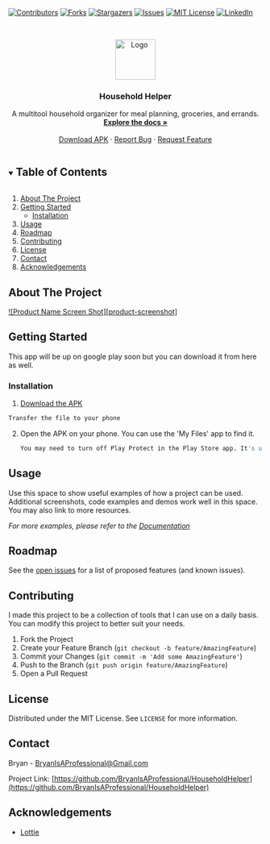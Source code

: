 <!--
*** made using this template: https://github.com/othneildrew/Best-README-Template
-->



<!-- PROJECT SHIELDS -->
<!--
*** I'm using markdown "reference style" links for readability.
*** Reference links are enclosed in brackets [ ] instead of parentheses ( ).
*** See the bottom of this document for the declaration of the reference variables
*** for contributors-url, forks-url, etc. This is an optional, concise syntax you may use.
*** https://www.markdownguide.org/basic-syntax/#reference-style-links
-->
[![Contributors][contributors-shield]][contributors-url]
[![Forks][forks-shield]][forks-url]
[![Stargazers][stars-shield]][stars-url]
[![Issues][issues-shield]][issues-url]
[![MIT License][license-shield]][license-url]
[![LinkedIn][linkedin-shield]][linkedin-url]



<!-- PROJECT LOGO -->
<br />
<p align="center">
  <a href="https://github.com/BryanIsAProfessional/HouseholdHelper">
    <img src="images/logo.png" alt="Logo" width="80" height="80">
  </a>

  <h3 align="center">Household Helper</h3>

  <p align="center">
    A multitool household organizer for meal planning, groceries, and errands.
    <br />
    <a href="https://github.com/BryanIsAProfessional/HouseholdHelper"><strong>Explore the docs »</strong></a>
    <br />
    <br />
    <a href="https://github.com/BryanIsAProfessional/HouseholdHelper/releases/download/alpha/HouseholdHelper.apk">Download APK</a>
    ·
    <a href="https://github.com/BryanIsAProfessional/HouseholdHelper/issues">Report Bug</a>
    ·
    <a href="https://github.com/BryanIsAProfessional/HouseholdHelper/issues">Request Feature</a>
  </p>
</p>



<!-- TABLE OF CONTENTS -->
<details open="open">
  <summary><h2 style="display: inline-block">Table of Contents</h2></summary>
  <ol>
    <li>
      <a href="#about-the-project">About The Project</a>
    </li>
    <li>
      <a href="#getting-started">Getting Started</a>
      <ul>
        <li><a href="#installation">Installation</a></li>
      </ul>
    </li>
    <li><a href="#usage">Usage</a></li>
    <li><a href="#roadmap">Roadmap</a></li>
    <li><a href="#contributing">Contributing</a></li>
    <li><a href="#license">License</a></li>
    <li><a href="#contact">Contact</a></li>
    <li><a href="#acknowledgements">Acknowledgements</a></li>
  </ol>
</details>



<!-- ABOUT THE PROJECT -->
## About The Project

[![Product Name Screen Shot][product-screenshot]](https://example.com)



<!-- GETTING STARTED -->
## Getting Started

This app will be up on google play soon but you can download it from here as well.

### Installation

1.  [Download the APK](https://github.com/BryanIsAProfessional/HouseholdHelper/releases/download/alpha/HouseholdHelper.apk)
   ```sh
   Transfer the file to your phone
   ```

2. Open the APK on your phone. You can use the 'My Files' app to find it.
   ```sh
   You may need to turn off Play Protect in the Play Store app. It's under Menu->Play Protect->Settings->Scan apps with Play Protect
   ```



<!-- USAGE EXAMPLES -->
## Usage

Use this space to show useful examples of how a project can be used. Additional screenshots, code examples and demos work well in this space. You may also link to more resources.

_For more examples, please refer to the [Documentation](https://example.com)_



<!-- ROADMAP -->
## Roadmap

See the [open issues](https://github.com/BryanIsAProfessional/HouseholdHelper/issues) for a list of proposed features (and known issues).



<!-- CONTRIBUTING -->
## Contributing

I made this project to be a collection of tools that I can use on a daily basis. You can modify this project to better suit your needs.

1. Fork the Project
2. Create your Feature Branch (`git checkout -b feature/AmazingFeature`)
3. Commit your Changes (`git commit -m 'Add some AmazingFeature'`)
4. Push to the Branch (`git push origin feature/AmazingFeature`)
5. Open a Pull Request



<!-- LICENSE -->
## License

Distributed under the MIT License. See `LICENSE` for more information.



<!-- CONTACT -->
## Contact

Bryan - BryanIsAProfessional@Gmail.com

Project Link: [https://github.com/BryanIsAProfessional/HouseholdHelper](https://github.com/BryanIsAProfessional/HouseholdHelper)



<!-- ACKNOWLEDGEMENTS -->
## Acknowledgements

* [Lottie](https://airbnb.design/lottie/)





<!-- MARKDOWN LINKS & IMAGES -->
<!-- https://www.markdownguide.org/basic-syntax/#reference-style-links -->
[contributors-shield]: https://img.shields.io/github/contributors/BryanIsAProfessional/HouseholdHelper.svg?style=for-the-badge
[contributors-url]: https://github.com/BryanIsAProfessional/HouseholdHelper/graphs/contributors
[forks-shield]: https://img.shields.io/github/forks/BryanIsAProfessional/HouseholdHelper.svg?style=for-the-badge
[forks-url]: https://github.com/BryanIsAProfessional/HouseholdHelper/network/members
[stars-shield]: https://img.shields.io/github/stars/BryanIsAProfessional/HouseholdHelper.svg?style=for-the-badge
[stars-url]: https://github.com/BryanIsAProfessional/HouseholdHelper/stargazers
[issues-shield]: https://img.shields.io/github/issues/BryanIsAProfessional/HouseholdHelper.svg?style=for-the-badge
[issues-url]: https://github.com/BryanIsAProfessional/HouseholdHelper/issues
[license-shield]: https://img.shields.io/github/license/BryanIsAProfessional/HouseholdHelper.svg?style=for-the-badge
[license-url]: https://github.com/BryanIsAProfessional/HouseholdHelper/blob/master/LICENSE.txt
[linkedin-shield]: https://img.shields.io/badge/-LinkedIn-black.svg?style=for-the-badge&logo=linkedin&colorB=555
[linkedin-url]: https://linkedin.com/in/BryanIsAProfessional
